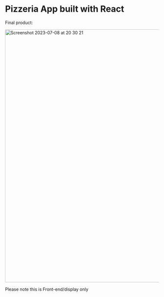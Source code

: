 # Pizzeria App built with React

Final product:

<img width="827" alt="Screenshot 2023-07-08 at 20 30 21" src="https://github.com/Alex188dot/pizzeria-app-react/assets/117444853/3ca91064-06fc-4f8a-af04-44b2d3a306ab">

Please note this is Front-end/display only 

